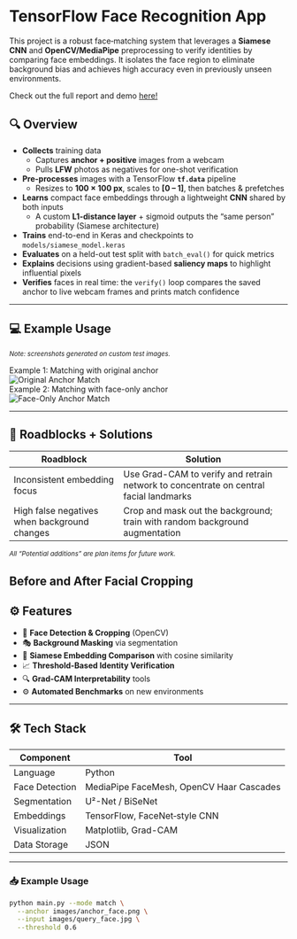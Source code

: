 # TensorFlow Face Recognition App

This project is a robust face‐matching system that leverages a **Siamese CNN** and **OpenCV/MediaPipe** preprocessing to verify identities by comparing face embeddings. It isolates the face region to eliminate background bias and achieves high accuracy even in previously unseen environments.

Check out the full report and demo [here!](https://yourrepo.github.io/face_recognition_demo)

## 🔍 Overview
- **Collects** training data  
  - Captures **anchor + positive** images from a webcam  
  - Pulls **LFW** photos as negatives for one-shot verification  
- **Pre-processes** images with a TensorFlow **`tf.data`** pipeline  
  - Resizes to **100 × 100 px**, scales to **[0 – 1]**, then batches & prefetches  
- **Learns** compact face embeddings through a lightweight **CNN** shared by both inputs  
  - A custom **L1-distance layer** + sigmoid outputs the “same person” probability (Siamese architecture)  
- **Trains** end-to-end in Keras and checkpoints to `models/siamese_model.keras`  
- **Evaluates** on a held-out test split with `batch_eval()` for quick metrics  
- **Explains** decisions using gradient-based **saliency maps** to highlight influential pixels  
- **Verifies** faces in real time: the `verify()` loop compares the saved anchor to live webcam frames and prints match confidence  

---
## 💻 Example Usage
<sub><i>*Note: screenshots generated on custom test images.*</i></sub>

Example 1: Matching with original anchor  
![Original Anchor Match](images/original_match.png)  
Example 2: Matching with face-only anchor  
![Face-Only Anchor Match](images/face_only_match.png)

---
## 🔨 Roadblocks + Solutions
| Roadblock                                    | Solution                                                                                                |
|----------------------------------------------|---------------------------------------------------------------------------------------------------------|
| Inconsistent embedding focus                 | Use Grad-CAM to verify and retrain network to concentrate on central facial landmarks                    |
| High false negatives when background changes | Crop and mask out the background; train with random background augmentation                              |

<sub><i>*All “Potential additions” are plan items for future work.*</i></sub>

## Before and After Facial Cropping

## ⚙️ Features

- 👀 **Face Detection & Cropping** (OpenCV)  
- 🎭 **Background Masking** via segmentation  
- 🤝 **Siamese Embedding Comparison** with cosine similarity  
- 📈 **Threshold‐Based Identity Verification**  
- 🔍 **Grad-CAM Interpretability** tools  
- ⚙️ **Automated Benchmarks** on new environments  

---
## 🛠️ Tech Stack

| Component        | Tool                                             |
|------------------|--------------------------------------------------|
| Language         | Python                                           |
| Face Detection   | MediaPipe FaceMesh, OpenCV Haar Cascades         |
| Segmentation     | U²-Net / BiSeNet                                 |
| Embeddings       | TensorFlow, FaceNet‐style CNN                    |
| Visualization    | Matplotlib, Grad-CAM                             |
| Data Storage     | JSON                                             |

---

### 📥 Example Usage

```bash
python main.py --mode match \
  --anchor images/anchor_face.png \
  --input images/query_face.jpg \
  --threshold 0.6
